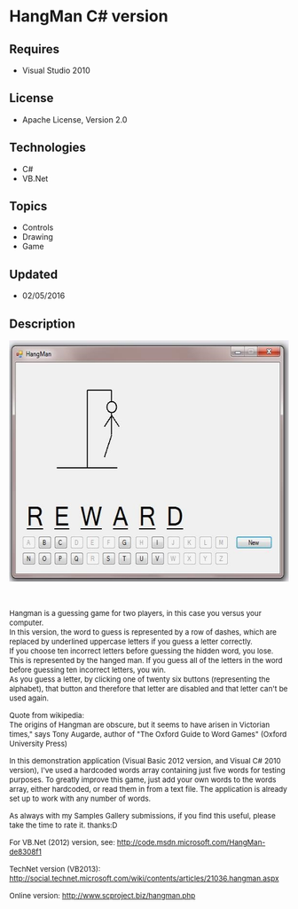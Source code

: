 # HangMan C# version
## Requires
- Visual Studio 2010
## License
- Apache License, Version 2.0
## Technologies
- C#
- VB.Net
## Topics
- Controls
- Drawing
- Game
## Updated
- 02/05/2016
## Description

<p><span style="font-size:small"><img id="78992" src="78992-26-03-2013%2002.14.45.jpg" alt="" width="577" height="435"></span></p>
<p><span style="font-size:small">&nbsp;</span></p>
<p><span style="font-size:small">Hangman is a guessing game for two players, in this case you versus your computer.</span><br>
<span style="font-size:small">In this version, the word to guess is represented by a row of dashes, which are replaced by underlined uppercase letters if you guess a letter correctly.</span><br>
<span style="font-size:small">If you choose ten incorrect letters before guessing the hidden word, you lose. This is represented by the hanged man. If you guess all of the letters in the word before guessing ten incorrect letters, you win.</span><br>
<span style="font-size:small">As you guess a letter, by clicking one of twenty six buttons (representing the alphabet), that button and therefore that letter are disabled and that letter can't be used again.</span></p>
<p><span style="font-size:small">Quote from wikipedia: </span><br>
<span style="font-size:small">The origins of Hangman are obscure, but it seems to have arisen in Victorian times,&quot; says Tony Augarde, author of &quot;The Oxford Guide to Word Games&quot; (Oxford University Press)</span></p>
<p><span style="font-size:small">In this demonstration application (Visual Basic 2012 version, and Visual C# 2010 version), I've used a hardcoded words array containing just five words for testing purposes. To greatly improve this game, just add your own words
 to the words array, either hardcoded, or read them in from a text file. The application is already set up to work with any number of words.</span></p>
<p><span style="font-size:small">As always with my Samples Gallery submissions, if you find this useful, please take the time to rate it. thanks:D
</span></p>
<p><span style="font-size:small">For VB.Net (2012)&nbsp;version, see: <a href="http://code.msdn.microsoft.com/HangMan-de8308f1">
http://code.msdn.microsoft.com/HangMan-de8308f1</a></span></p>
<p><span style="font-size:small">TechNet version (VB2013): <a href="http://social.technet.microsoft.com/wiki/contents/articles/21036.hangman.aspx">
http://social.technet.microsoft.com/wiki/contents/articles/21036.hangman.aspx</a></span></p>
<p><span style="font-size:small">Online version: <a href="http://www.scproject.biz/hangman.php">
http://www.scproject.biz/hangman.php</a></span></p>
<p><span style="font-size:small">&nbsp;</span></p>
<p><span style="font-size:small">&nbsp;</span></p>
<p><span style="font-size:small">&nbsp;</span></p>
<p><span style="font-size:small">&nbsp;</span></p>
<p><span style="font-size:small">&nbsp;</span></p>
<p><span style="font-size:small">&nbsp;</span></p>
<p><span style="font-size:small">&nbsp;</span></p>
<p><span style="font-size:small">&nbsp;</span></p>
<p><span style="font-size:small">&nbsp;</span></p>
<p><span style="font-size:small">&nbsp;</span></p>
<p><span style="font-size:small">&nbsp;</span></p>
